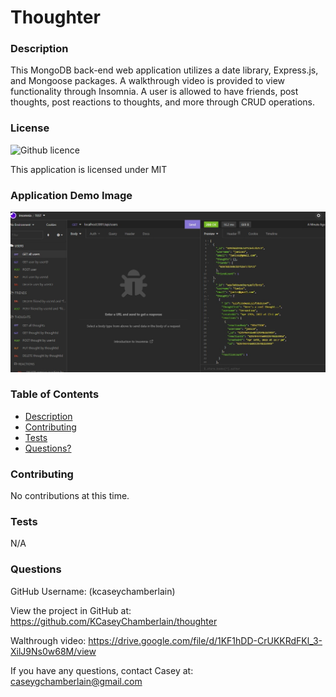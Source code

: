# Thoughter

### Description
This MongoDB back-end web application utilizes a date library, Express.js, and Mongoose packages. A walkthrough video is provided to view functionality through Insomnia. A user is allowed to have friends, post thoughts, post reactions to thoughts, and more through CRUD operations.
### License
![Github licence](https://img.shields.io/badge/license-MIT-blue.svg)

This application is licensed under MIT

### Application Demo Image
![Thoughter Demo](./assets/images/demo.jpg)

### Table of Contents
- [Description](#description)
- [Contributing](#contributing)
- [Tests](#tests)
- [Questions?](#questions)

### Contributing
No contributions at this time.

### Tests
N/A

### Questions
GitHub Username: (kcaseychamberlain) 

View the project in GitHub at: https://github.com/KCaseyChamberlain/thoughter

Walthrough video: https://drive.google.com/file/d/1KF1hDD-CrUKKRdFKl_3-XilJ9Ns0w68M/view

If you have any questions, contact Casey at: caseygchamberlain@gmail.com
